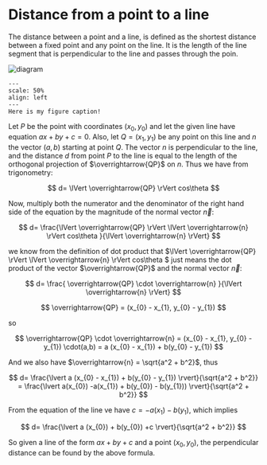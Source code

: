 # Distance from a point to a line
The distance between a point and a line, is defined as the shortest distance between a fixed point and any point on the line. It is the length of the line segment that is perpendicular to the line and passes through the poin.

![diagram](./images/vector_point_to_line.png)

```{figure} ./images/vector_point_to_line.png
---
scale: 50%
align: left
---
Here is my figure caption!
```

Let $P$ be the point with coordinates $(x_{0}, y_{0})$ and let the given line have equation $ax + by + c = 0$. Also, let $Q = (x_{1}, y_{1})$ be any point on this line and $n$ the vector $(a, b)$ starting at point $Q$. The vector $n$ is perpendicular to the line, and the distance $d$ from point $P$ to the line is equal to the length of the orthogonal projection of $\overrightarrow{QP}$ on $n$. Thus we have from trigonometry:

$$
d= \lVert \overrightarrow{QP} \rVert cos\theta 
$$

Now, multiply both the numerator and the denominator of the right hand side of the equation by the magnitude of the normal vector $\overrightarrow{n}$:

$$
d= \frac{\lVert \overrightarrow{QP} \rVert \lVert \overrightarrow{n} \rVert cos\theta }{\lVert \overrightarrow{n} \rVert}
$$

we know from the definition of dot product that $\lVert \overrightarrow{QP} \rVert \lVert \overrightarrow{n} \rVert cos\theta $ just means the dot product of the vector $\overrightarrow{QP}$ and the normal vector  $\overrightarrow{n}$:

$$
d= \frac{ \overrightarrow{QP} \cdot \overrightarrow{n}  }{\lVert \overrightarrow{n} \rVert}
$$

$$
\overrightarrow{QP}  = (x_{0} - x_{1}, y_{0} - y_{1})
$$

so 

$$
\overrightarrow{QP} \cdot \overrightarrow{n} = (x_{0} - x_{1}, y_{0} - y_{1}) \cdot(a,b) = a (x_{0} - x_{1}) + b(y_{0} - y_{1})
$$

And we also have $\overrightarrow{n} = \sqrt{a^2 + b^2}$, thus 

$$
 d= \frac{\lvert a (x_{0} - x_{1}) + b(y_{0} - y_{1}) \rvert}{\sqrt{a^2 + b^2}} = \frac{\lvert a(x_{0}) -a(x_{1}) + b(y_{0}) - b(y_{1})) \rvert}{\sqrt{a^2 + b^2}}
$$

From the equation of the line ve have $c = -a(x_{1}) -b(y_{1})$, which implies 

$$
 d= \frac{\lvert a (x_{0}) + b(y_{0}) +c \rvert}{\sqrt{a^2 + b^2}}
$$

So given a line of the form $ax + by + c$ and a point $(x_{0},y_{0})$, the perpendicular distance can be found by the above formula.